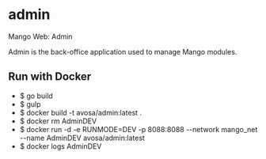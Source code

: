 # admin
Mango Web: Admin

Admin is the back-office application used to manage Mango modules.

## Run with Docker
* $ go build
* $ gulp
* $ docker build -t avosa/admin:latest .
* $ docker rm AdminDEV
* $ docker run -d -e RUNMODE=DEV -p 8088:8088 --network mango_net --name AdminDEV avosa/admin:latest 
* $ docker logs AdminDEV